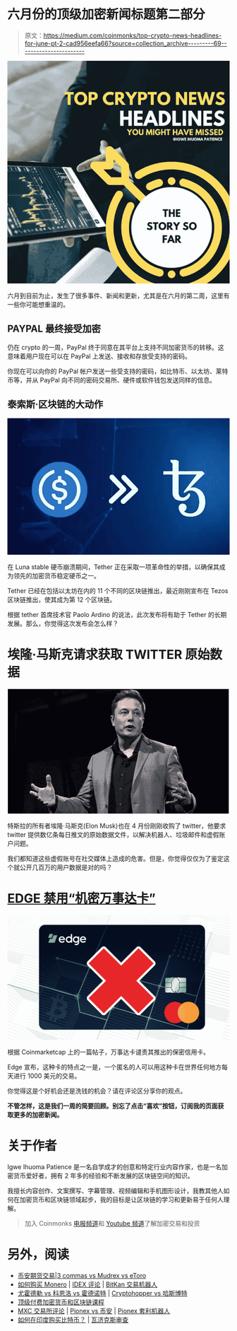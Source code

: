 # 六月份的顶级加密新闻标题第二部分

> 原文：<https://medium.com/coinmonks/top-crypto-news-headlines-for-june-pt-2-cad956eefa66?source=collection_archive---------69----------------------->

![](img/a828b6fab5dd7bac081f04e5d1646add.png)

六月到目前为止，发生了很多事件、新闻和更新，尤其是在六月的第二周，这里有一些你可能想重温的。

## PAYPAL 最终接受加密

仍在 crypto 的一周，PayPal 终于同意在其平台上支持不同加密货币的转移。这意味着用户现在可以在 PayPal 上发送、接收和存放受支持的密码。

你现在可以向你的 PayPal 帐户发送一些受支持的密码，如比特币、以太坊、莱特币等，并从 PayPal 向不同的密码交易所、硬件或软件钱包发送同样的信息。

## 泰索斯·区块链的大动作

![](img/c0761fd0279247c537607a1e7ba9b868.png)

在 Luna stable 硬币崩溃期间，Tether 正在采取一项革命性的举措，以确保其成为领先的加密货币稳定硬币之一。

Tether 已经在包括以太坊在内的 11 个不同的区块链推出，最近刚刚宣布在 Tezos 区块链推出，使其成为第 12 个区块链。

根据 tether 首席技术官 Paolo Ardino 的说法，此次发布将有助于 Tether 的长期发展。那么，你觉得这次发布会怎么样？

# 埃隆·马斯克请求获取 TWITTER 原始数据

![](img/69e4008e846c5a03a5bec8022ede7ed2.png)

特斯拉的所有者埃隆·马斯克(Elon Musk)也在 4 月份刚刚收购了 twitter，他要求 twitter 提供数亿条每日推文的原始数据文件，以解决机器人、垃圾邮件和虚假账户问题。

我们都知道这些虚假账号在社交媒体上造成的危害。但是，你觉得仅仅为了鉴定这个就公开几百万的用户数据是对的吗？

# [EDGE 禁用“机密万事达卡”](https://coinmarketcap.com/alexandria/article/edge-disables-confidential-mastercard-after-pushback-from-credit-card-giant)

![](img/fe19b0d541d9e12aed6eddb0e4dea871.png)

根据 Coinmarketcap 上的一篇帖子，万事达卡谴责其推出的保密信用卡。

Edge 宣布，这种卡的特点之一是，一个匿名的人可以用这种卡在世界任何地方每天进行 1000 美元的交易。

你觉得这是个好机会还是洗钱的机会？请在评论区分享你的观点。

**不管怎样，这是我们一周的简要回顾。别忘了点击“喜欢”按钮，订阅我的页面获取更多的加密新闻。**

# 关于作者

Igwe Ihuoma Patience 是一名自学成才的创意和特定行业内容作家，也是一名加密货币爱好者，拥有 2 年多的经验和不断发展的区块链空间的知识。

我擅长内容创作、文案撰写、字幕管理、视频编辑和手机图形设计，我教其他人如何在加密货币和区块链领域起步，我的目标是让区块链的学习和更新易于任何人理解。

> 加入 Coinmonks [电报频道](https://t.me/coincodecap)和 [Youtube 频道](https://www.youtube.com/c/coinmonks/videos)了解加密交易和投资

# 另外，阅读

*   [币安期货交易](https://coincodecap.com/binance-futures-trading)|[3 commas vs Mudrex vs eToro](https://coincodecap.com/mudrex-3commas-etoro)
*   [如何购买 Monero](https://coincodecap.com/buy-monero) | [IDEX 评论](https://coincodecap.com/idex-review) | [BitKan 交易机器人](https://coincodecap.com/bitkan-trading-bot)
*   [尤霍德勒 vs 科恩洛 vs 霍德诺特](/coinmonks/youhodler-vs-coinloan-vs-hodlnaut-b1050acde55a) | [Cryptohopper vs 哈斯博特](https://coincodecap.com/cryptohopper-vs-haasbot)
*   [顶级付费加密货币和区块链课程](https://coincodecap.com/blockchain-courses)
*   [MXC 交易所评论](/coinmonks/mxc-exchange-review-3af0ec1cba8c) | [Pionex vs 币安](https://coincodecap.com/pionex-vs-binance) | [Pionex 套利机器人](https://coincodecap.com/pionex-arbitrage-bot)
*   [如何在印度购买比特币？](/coinmonks/buy-bitcoin-in-india-feb50ddfef94) | [瓦济克斯审查](/coinmonks/wazirx-review-5c811b074f5b)